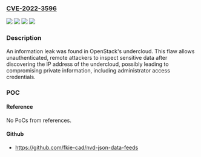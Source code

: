 ### [CVE-2022-3596](https://cve.mitre.org/cgi-bin/cvename.cgi?name=CVE-2022-3596)
![](https://img.shields.io/static/v1?label=Product&message=Red%20Hat%20OpenStack%20Platform%2013.0%20(Queens)%20for%20RHEL%207.6%20EUS&color=blue)
![](https://img.shields.io/static/v1?label=Product&message=Red%20Hat%20OpenStack%20Platform%2013.0%20-%20ELS&color=blue)
![](https://img.shields.io/static/v1?label=Version&message=&color=brightgreen)
![](https://img.shields.io/static/v1?label=Vulnerability&message=Transmission%20of%20Private%20Resources%20into%20a%20New%20Sphere%20('Resource%20Leak')&color=brightgreen)

### Description

An information leak was found in OpenStack's undercloud. This flaw allows unauthenticated, remote attackers to inspect sensitive data after discovering the IP address of the undercloud, possibly leading to compromising private information, including administrator access credentials.

### POC

#### Reference
No PoCs from references.

#### Github
- https://github.com/fkie-cad/nvd-json-data-feeds

